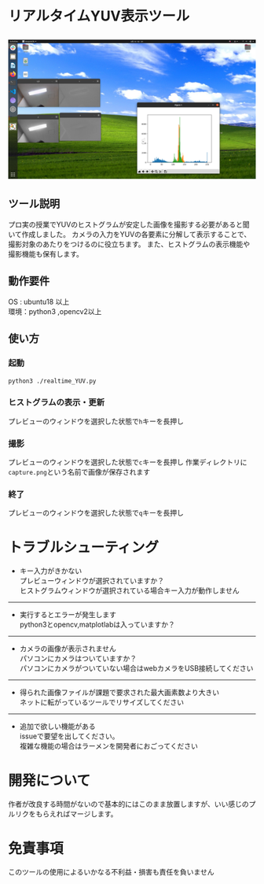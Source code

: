 # リアルタイムYUV表示ツール

## ![screenshot](./screenshot.png)

## ツール説明

プロ実の授業でYUVのヒストグラムが安定した画像を撮影する必要があると聞いて作成しました。
カメラの入力をYUVの各要素に分解して表示することで、撮影対象のあたりをつけるのに役立ちます。
また、ヒストグラムの表示機能や撮影機能も保有します。
## 動作要件

OS : ubuntu18 以上<br>
環境：python3 ,opencv2以上

## 使い方
### 起動
`python3 ./realtime_YUV.py`
### ヒストグラムの表示・更新
プレビューのウィンドウを選択した状態で`h`キーを長押し
### 撮影
プレビューのウィンドウを選択した状態で`c`キーを長押し
作業ディレクトリに`capture.png`という名前で画像が保存されます
### 終了
プレビューのウィンドウを選択した状態で`q`キーを長押し
# トラブルシューティング
- キー入力がきかない
<br>プレビューウィンドウが選択されていますか？
<br>ヒストグラムウィンドウが選択されている場合キー入力が動作しません
<hr>

- 実行するとエラーが発生します
<br>python3とopencv,matplotlabは入っていますか？
<hr>

- カメラの画像が表示されません
<br>パソコンにカメラはついていますか？
<br>パソコンにカメラがついていない場合はwebカメラをUSB接続してください
<hr>

- 得られた画像ファイルが課題で要求された最大画素数より大きい
<br>ネットに転がっているツールでリサイズしてください
<hr>

- 追加で欲しい機能がある
<br>issueで要望を出してください。
<br>複雑な機能の場合はラーメンを開発者におごってください


# 開発について
作者が改良する時間がないので基本的にはこのまま放置しますが、いい感じのプルリクをもらえればマージします。
# 免責事項
このツールの使用によるいかなる不利益・損害も責任を負いません